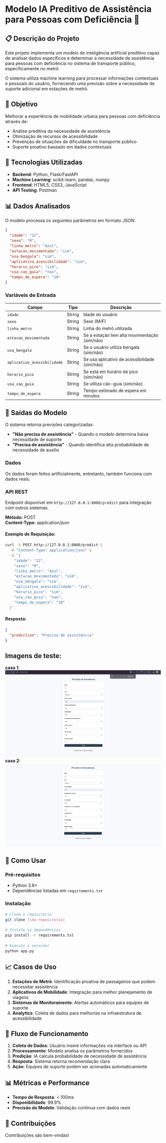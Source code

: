 # Modelo IA Preditivo de Assistência para Pessoas com Deficiência 🦽

## 📋 Descrição do Projeto

Este projeto implementa um modelo de inteligência artificial preditivo capaz de analisar dados específicos e determinar a necessidade de assistência para pessoas com deficiência no sistema de transporte público, especificamente no metrô.

O sistema utiliza machine learning para processar informações contextuais e pessoais do usuário, fornecendo uma previsão sobre a necessidade de suporte adicional em estações de metrô.

## 🎯 Objetivo

Melhorar a experiência de mobilidade urbana para pessoas com deficiência através de:
- Análise preditiva da necessidade de assistência
- Otimização de recursos de acessibilidade
- Prevenção de situações de dificuldade no transporte público
- Suporte proativo baseado em dados contextuais

## 🧠 Tecnologias Utilizadas

- **Backend**: Python, Flask/FastAPI
- **Machine Learning**: scikit-learn, pandas, numpy
- **Frontend**: HTML5, CSS3, JavaScript
- **API Testing**: Postman 

## 📊 Dados Analisados

O modelo processa os seguintes parâmetros em formato JSON:

```json
{
  "idade": "22",
  "sexo": "M", 
  "linha_metro": "Azul",
  "estacao_movimentada": "sim",
  "usa_bengala": "sim",
  "aplicativo_acessibilidade": "sim", 
  "horario_pico": "sim",
  "usa_cao_guia": "nao",
  "tempo_de_espera": "10"
}
```

### Variáveis de Entrada

| Campo | Tipo | Descrição |
|-------|------|-----------|
| `idade` | String | Idade do usuário |
| `sexo` | String | Sexo (M/F) |
| `linha_metro` | String | Linha do metrô utilizada |
| `estacao_movimentada` | String | Se a estação tem alta movimentação (sim/não) |
| `usa_bengala` | String | Se o usuário utiliza bengala (sim/não) |
| `aplicativo_acessibilidade` | String | Se usa aplicativo de acessibilidade (sim/não) |
| `horario_pico` | String | Se está em horário de pico (sim/não) |
| `usa_cao_guia` | String | Se utiliza cão-guia (sim/não) |
| `tempo_de_espera` | String | Tempo estimado de espera em minutos |

## 🔮 Saídas do Modelo

O sistema retorna previsões categorizadas:

- **"Não precisa de assistência"** - Quando o modelo determina baixa necessidade de suporte
- **"Precisa de assistência"** - Quando identifica alta probabilidade de necessidade de auxílio

### Dados

Os dados foram feitos artificialmente, entretanto, também funciona com dados reais.


### API REST
Endpoint disponível em `http://127.0.0.1:8000/predict` para integração com outros sistemas.

**Método:** POST  
**Content-Type:** application/json

#### Exemplo de Requisição:
```bash
curl -X POST http://127.0.0.1:8000/predict \
  -H "Content-Type: application/json" \
  -d '{
    "idade": "22",
    "sexo": "M",
    "linha_metro": "Azul", 
    "estacao_movimentada": "sim",
    "usa_bengala": "sim",
    "aplicativo_acessibilidade": "sim",
    "horario_pico": "sim", 
    "usa_cao_guia": "nao",
    "tempo_de_espera": "10"
  }'
```

#### Resposta:
```json
{
  "prediction": "Precisa de assistência"
}
```

## Imagens de teste:

**caso 1**: ![alt text](image.png)
**caso 2**: ![alt text](image-1.png)

## 🚀 Como Usar

### Pré-requisitos
- Python 3.8+
- Dependências listadas em `requirements.txt`

### Instalação
```bash
# Clone o repositório
git clone [seu-repositorio]

# Instale as dependências  
pip install -r requirements.txt

# Execute o servidor
python app.py
```

## 📈 Casos de Uso

1. **Estações de Metrô**: Identificação proativa de passageiros que podem necessitar assistência
2. **Aplicativos de Mobilidade**: Integração para melhor planejamento de viagens
3. **Sistemas de Monitoramento**: Alertas automáticos para equipes de suporte
4. **Analytics**: Coleta de dados para melhorias na infraestrutura de acessibilidade

## 🔄 Fluxo de Funcionamento

1. **Coleta de Dados**: Usuário insere informações via interface ou API
2. **Processamento**: Modelo analisa os parâmetros fornecidos  
3. **Predição**: IA calcula probabilidade de necessidade de assistência
4. **Resposta**: Sistema retorna recomendação clara
5. **Ação**: Equipes de suporte podem ser acionadas automaticamente

## 📊 Métricas e Performance

- **Tempo de Resposta**: < 100ms
- **Disponibilidade**: 99.9%
- **Precisão do Modelo**: Validação contínua com dados reais

## 🤝 Contribuições

Contribuições são bem-vindas!